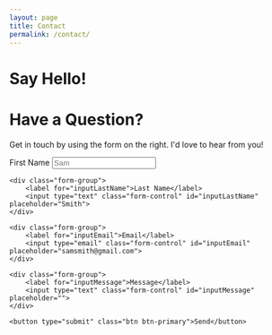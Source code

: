 ```yaml
---
layout: page
title: Contact
permalink: /contact/
---
```


# Say Hello!

# Have a Question?

Get in touch by using the form on the right. I'd love to hear from you!

<form>
    <div class="form-group">
        <label for="inputFirstName">First Name</label>
        <input type="text" class="form-control" id="inputFirstName" placeholder="Sam">
    </div>
    
    <div class="form-group">
        <label for="inputLastName">Last Name</label>
        <input type="text" class="form-control" id="inputLastName" placeholder="Smith">
    </div>
    
    <div class="form-group">
        <label for="inputEmail">Email</label>
        <input type="email" class="form-control" id="inputEmail" placeholder="samsmith@gmail.com">
    </div>
    
    <div class="form-group">
        <label for="inputMessage">Message</label>
        <input type="text" class="form-control" id="inputMessage" placeholder="">
    </div>

    <button type="submit" class="btn btn-primary">Send</button>
</form>